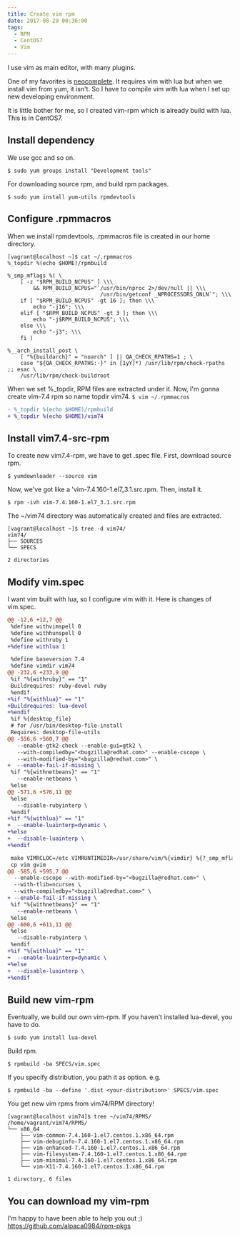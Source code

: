 ```yaml
---
title: Create vim rpm
date: 2017-08-29 00:36:00
tags:
  - RPM
  - CentOS7
  - Vim
---
```


I use vim as main editor, with many plugins.

One of my favorites is [neocomplete](https://github.com/Shougo/neocomplete.vim).
It requires vim with lua but when we install vim from yum, it isn't.
So I have to compile vim with lua when I set up new developing environment.

It is little bother for me, so I created vim-rpm which is already build with lua.
This is in CentOS7.

## Install dependency

We use gcc and so on.
```
$ sudo yum groups install "Development tools"
```

For downloading source rpm, and build rpm packages.
```
$ sudo yum install yum-utils rpmdevtools
```

## Configure .rpmmacros

When we install rpmdevtools, .rpmmacros file is created in our home directory.
```
[vagrant@localhost ~]$ cat ~/.rpmmacros
%_topdir %(echo $HOME)/rpmbuild

%_smp_mflags %( \
    [ -z "$RPM_BUILD_NCPUS" ] \\\
        && RPM_BUILD_NCPUS="`/usr/bin/nproc 2>/dev/null || \\\
                             /usr/bin/getconf _NPROCESSORS_ONLN`"; \\\
    if [ "$RPM_BUILD_NCPUS" -gt 16 ]; then \\\
        echo "-j16"; \\\
    elif [ "$RPM_BUILD_NCPUS" -gt 3 ]; then \\\
        echo "-j$RPM_BUILD_NCPUS"; \\\
    else \\\
        echo "-j3"; \\\
    fi )

%__arch_install_post \
    [ "%{buildarch}" = "noarch" ] || QA_CHECK_RPATHS=1 ; \
    case "${QA_CHECK_RPATHS:-}" in [1yY]*) /usr/lib/rpm/check-rpaths ;; esac \
    /usr/lib/rpm/check-buildroot
```

When we set %\_topdir, RPM files are extracted under it.
Now, I'm gonna create vim-7.4 rpm so name topdir vim74.
`$ vim ~/.rpmmacros`
```diff
- %_topdir %(echo $HOME)/rpmbuild
+ %_topdir %(echo $HOME)/vim74
```

## Install vim7.4-src-rpm

To create new vim7.4-rpm, we have to get .spec file.
First, download source rpm.
```
$ yumdownloader --source vim
```

Now, we've got like a 'vim-7.4.160-1.el7_3.1.src.rpm.
Then, install it.
```
$ rpm -ivh vim-7.4.160-1.el7_3.1.src.rpm
```

The ~/vim74 directory was automatically created and files are extracted.
```
[vagrant@localhost ~]$ tree -d vim74/
vim74/
├── SOURCES
└── SPECS

2 directories
```

## Modify vim.spec

I want vim built with lua, so I configure vim with it.
Here is changes of vim.spec.
```diff
@@ -12,6 +12,7 @@
 %define withvimspell 0
 %define withhunspell 0
 %define withruby 1
+%define withlua 1

 %define baseversion 7.4
 %define vimdir vim74
@@ -232,6 +233,9 @@
 %if "%{withruby}" == "1"
 Buildrequires: ruby-devel ruby
 %endif
+%if "%{withlua}" == "1"
+Buildrequires: lua-devel
+%endif
 %if %{desktop_file}
 # for /usr/bin/desktop-file-install
 Requires: desktop-file-utils
@@ -556,6 +560,7 @@
   --enable-gtk2-check --enable-gui=gtk2 \
   --with-compiledby="<bugzilla@redhat.com>" --enable-cscope \
   --with-modified-by="<bugzilla@redhat.com>" \
+  --enable-fail-if-missing \
 %if "%{withnetbeans}" == "1"
   --enable-netbeans \
 %else
@@ -571,6 +576,11 @@
 %else
   --disable-rubyinterp \
 %endif
+%if "%{withlua}" == "1"
+  --enable-luainterp=dynamic \
+%else
+  --disable-luainterp \
+%endif

 make VIMRCLOC=/etc VIMRUNTIMEDIR=/usr/share/vim/%{vimdir} %{?_smp_mflags}
 cp vim gvim
@@ -585,6 +595,7 @@
  --enable-cscope --with-modified-by="<bugzilla@redhat.com>" \
  --with-tlib=ncurses \
  --with-compiledby="<bugzilla@redhat.com>" \
+ --enable-fail-if-missing \
 %if "%{withnetbeans}" == "1"
   --enable-netbeans \
 %else
@@ -600,6 +611,11 @@
 %else
   --disable-rubyinterp \
 %endif
+%if "%{withlua}" == "1"
+  --enable-luainterp=dynamic \
+%else
+  --disable-luainterp \
+%endif
```

## Build new vim-rpm

Eventually, we build our own vim-rpm.
If you haven't installed lua-devel, you have to do.
```
$ sudo yum install lua-devel
```

Build rpm.
```
$ rpmbuild -ba SPECS/vim.spec
```
If you specify distribution, you path it as option.
e.g.
```
$ rpmbuild -ba --define '.dist <your-distribution>' SPECS/vim.spec
```

You get new vim rpms from vim74/RPM directory!
```
[vagrant@localhost vim74]$ tree ~/vim74/RPMS/
/home/vagrant/vim74/RPMS/
└── x86_64
    ├── vim-common-7.4.160-1.el7.centos.1.x86_64.rpm
    ├── vim-debuginfo-7.4.160-1.el7.centos.1.x86_64.rpm
    ├── vim-enhanced-7.4.160-1.el7.centos.1.x86_64.rpm
    ├── vim-filesystem-7.4.160-1.el7.centos.1.x86_64.rpm
    ├── vim-minimal-7.4.160-1.el7.centos.1.x86_64.rpm
    └── vim-X11-7.4.160-1.el7.centos.1.x86_64.rpm

1 directory, 6 files
```

## You can download my vim-rpm

I'm happy to have been able to help you out ;)
https://github.com/alpaca0984/rpm-pkgs